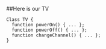 ##Here is our TV

```
Class TV {
  function powerOn() { ... };
  function powerOff() { ... };
  function changeChannel() { ... };
}
```
